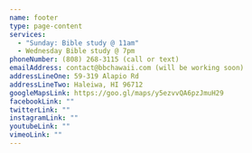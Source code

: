 ```yaml
---
name: footer
type: page-content
services:
  - "Sunday: Bible study @ 11am"
  - Wednesday Bible study @ 7pm
phoneNumber: (808) 268-3115 (call or text)
emailAddress: contact@bbchawaii.com (will be working soon)
addressLineOne: 59-319 Alapio Rd
addressLineTwo: Haleiwa, HI 96712
googleMapsLink: https://goo.gl/maps/y5ezvvQA6pzJmuH29
facebookLink: ""
twitterLink: ""
instagramLink: ""
youtubeLink: ""
vimeoLink: ""
---
```

